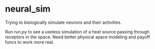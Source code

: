 # neural_sim
Trying to biologically simulate neurons and their activities.

Run run.py to see a useless simulation of a heat source passing through receptors in the space.
Need better physical space modeling and payoff funcs to work more real.